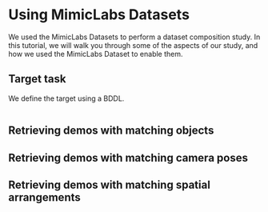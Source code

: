 # Using MimicLabs Datasets

We used the MimicLabs Datasets to perform a dataset composition study. In this tutorial, we will walk you through some of the aspects of our study, and how we used the MimicLabs Dataset to enable them.

## Target task

We define the target using a BDDL.

<!-- example target BDDL -->
```

```

## Retrieving demos with matching objects

<!-- what can be done, in code, to retrieve the right demonstrations -->

## Retrieving demos with matching camera poses



## Retrieving demos with matching spatial arrangements

